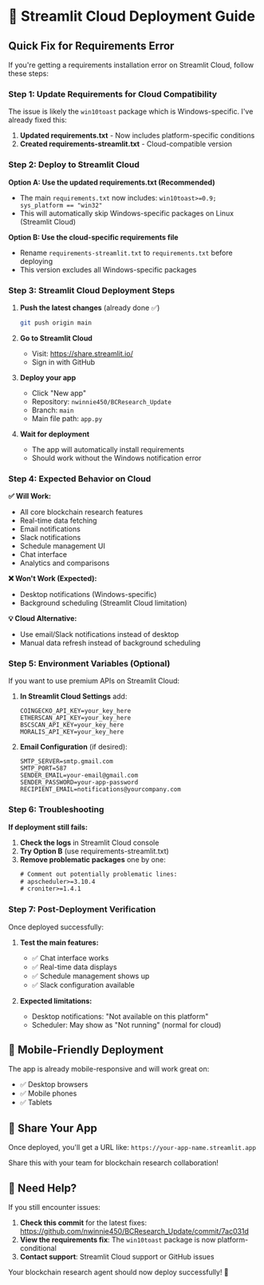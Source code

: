 # 🚀 Streamlit Cloud Deployment Guide

## Quick Fix for Requirements Error

If you're getting a requirements installation error on Streamlit Cloud, follow these steps:

### Step 1: Update Requirements for Cloud Compatibility

The issue is likely the `win10toast` package which is Windows-specific. I've already fixed this:

1. **Updated requirements.txt** - Now includes platform-specific conditions
2. **Created requirements-streamlit.txt** - Cloud-compatible version

### Step 2: Deploy to Streamlit Cloud

**Option A: Use the updated requirements.txt (Recommended)**
- The main `requirements.txt` now includes: `win10toast>=0.9; sys_platform == "win32"`
- This will automatically skip Windows-specific packages on Linux (Streamlit Cloud)

**Option B: Use the cloud-specific requirements file**
- Rename `requirements-streamlit.txt` to `requirements.txt` before deploying
- This version excludes all Windows-specific packages

### Step 3: Streamlit Cloud Deployment Steps

1. **Push the latest changes** (already done ✅)
   ```bash
   git push origin main
   ```

2. **Go to Streamlit Cloud**
   - Visit: https://share.streamlit.io/
   - Sign in with GitHub

3. **Deploy your app**
   - Click "New app"
   - Repository: `nwinnie450/BCResearch_Update`
   - Branch: `main`
   - Main file path: `app.py`

4. **Wait for deployment**
   - The app will automatically install requirements
   - Should work without the Windows notification error

### Step 4: Expected Behavior on Cloud

**✅ Will Work:**
- All core blockchain research features
- Real-time data fetching
- Email notifications
- Slack notifications
- Schedule management UI
- Chat interface
- Analytics and comparisons

**❌ Won't Work (Expected):**
- Desktop notifications (Windows-specific)
- Background scheduling (Streamlit Cloud limitation)

**💡 Cloud Alternative:**
- Use email/Slack notifications instead of desktop
- Manual data refresh instead of background scheduling

### Step 5: Environment Variables (Optional)

If you want to use premium APIs on Streamlit Cloud:

1. **In Streamlit Cloud Settings** add:
   ```
   COINGECKO_API_KEY=your_key_here
   ETHERSCAN_API_KEY=your_key_here
   BSCSCAN_API_KEY=your_key_here
   MORALIS_API_KEY=your_key_here
   ```

2. **Email Configuration** (if desired):
   ```
   SMTP_SERVER=smtp.gmail.com
   SMTP_PORT=587
   SENDER_EMAIL=your-email@gmail.com
   SENDER_PASSWORD=your-app-password
   RECIPIENT_EMAIL=notifications@yourcompany.com
   ```

### Step 6: Troubleshooting

**If deployment still fails:**

1. **Check the logs** in Streamlit Cloud console
2. **Try Option B** (use requirements-streamlit.txt)
3. **Remove problematic packages** one by one:
   ```txt
   # Comment out potentially problematic lines:
   # apscheduler>=3.10.4
   # croniter>=1.4.1
   ```

### Step 7: Post-Deployment Verification

Once deployed successfully:

1. **Test the main features:**
   - ✅ Chat interface works
   - ✅ Real-time data displays
   - ✅ Schedule management shows up
   - ✅ Slack configuration available

2. **Expected limitations:**
   - Desktop notifications: "Not available on this platform"
   - Scheduler: May show as "Not running" (normal for cloud)

## 📱 Mobile-Friendly Deployment

The app is already mobile-responsive and will work great on:
- ✅ Desktop browsers
- ✅ Mobile phones
- ✅ Tablets

## 🔗 Share Your App

Once deployed, you'll get a URL like:
`https://your-app-name.streamlit.app`

Share this with your team for blockchain research collaboration!

## 🛟 Need Help?

If you still encounter issues:

1. **Check this commit** for the latest fixes: https://github.com/nwinnie450/BCResearch_Update/commit/7ac031d
2. **View the requirements fix**: The `win10toast` package is now platform-conditional
3. **Contact support**: Streamlit Cloud support or GitHub issues

Your blockchain research agent should now deploy successfully! 🎉